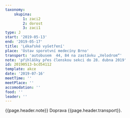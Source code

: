 ```yaml
---
taxonomy:
    skupina:
        1: zaci2
        2: dorost
        3: zaci1
type: J
start: '2019-05-13'
end: '2019-05-17'
title: 'Lékařské vyšetření'
place: 'Ústav sporotvní medecíny Brno'
transport: 'autobusem  44, 84 na zastávku „Velodrom“'
note: 'přihlášky přes členskou sekci do 28. dubna 2019'
id: 20190513-bcd54112
template: akce
date: '2019-07-16'
meetTime: ''
meetPlace: ''
accomodation: ''
food: ''
leader: ''
---
```

{{page.header.note}}
 Doprava {{page.header.transport}}.
